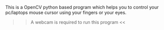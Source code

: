 This is a OpenCV python based program which helps you to control your pc/laptops mouse cursor using your fingers or your eyes.
>> A webcam is required to run this program <<
